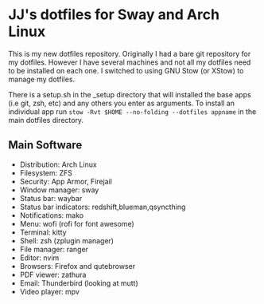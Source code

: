 # JJ's dotfiles for Sway and Arch Linux

This is my new dotfiles repository.  Originally I had a bare git repository for my dotfiles.  However I have several machines and not all my dotfiles need to be installed on each one.  I switched to using GNU Stow (or XStow) to manage my dotfiles.  

There is a setup.sh in the _setup directory that will installed the base apps (i.e git, zsh, etc) and any others you enter as arguments.  To install an individual app run `stow -Rvt $HOME --no-folding --dotfiles appname` in the main dotfiles directory. 

## Main Software

- Distribution: Arch Linux
- Filesystem: ZFS
- Security: App Armor, Firejail
- Window manager: sway
- Status bar: waybar
- Status bar indicators: redshift,blueman,qsyncthing
- Notifications: mako
- Menu: wofi (rofi for font awesome)
- Terminal: kitty
- Shell: zsh (zplugin manager)
- File manager: ranger
- Editor: nvim
- Browsers: Firefox and qutebrowser
- PDF viewer: zathura
- Email: Thunderbird (looking at mutt)
- Video player: mpv

